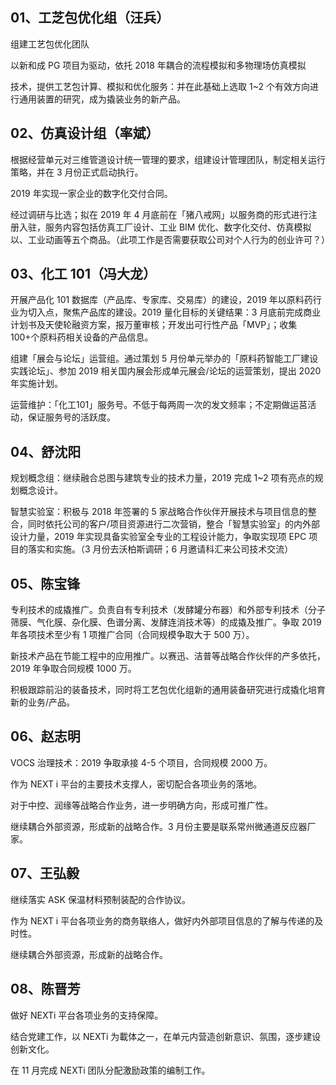## 01、工芝包优化组（汪兵）

组建工艺包优化团队

以新和成 PG 项目为驱动，依托 2018 年耦合的流程模拟和多物理场仿真模拟

技术，提供工艺包计算、模拟和优化服务：并在此基础上选取 1~2 个有效方向进行通用装置的研究，成为撬装业务的新产品。

## 02、仿真设计组（率斌）

根据经营单元对三维管道设计统一管理的要求，组建设计管理团队，制定相关运行策略，并在 3 月份正式启动执行。

2019 年实现一家企业的数字化交付合同。

经过调研与比选；拟在 2019 年 4 月底前在「猪八戒网」以服务商的形式进行注册入驻，服务内容包括仿真工厂设计、工业 BIM 优化、数字化交付、仿真模拟以、工业动画等五个商品。（此项工作是否需要获取公司对个人行为的创业许可？）

## 03、化工 101（冯大龙）

开展产品化 101 数据库（产品库、专家库、交易库）的建设，2019 年以原料药行业为切入点，聚焦产品库的建设。2019 量化目标的关键结果：3 月底前完成商业计划书及天使轮融资方案，报万董审核；开发出可行性产品「MVP」；收集 100+个原料药相关设备的产品信息。

组建「展会与论坛」运营组。通过策划 5 月份单元举办的「原料药智能工厂建设实践论坛」、参加 2019 相关国内展会形成单元展会/论坛的运营策划，提出 2020 年实施计划。

运营维护：「化工101」服务号。不低于每两周一次的发文频率；不定期做运莒活动，保证服务号的活跃度。

## 04、舒沈阳

规划概念组：继续融合总图与建筑专业的技术力量，2019 完成 1~2 项有亮点的规划概念设计。

智慧实验室：积极与 2018 年签署的 5 家战略合作伙伴开展技术与项目信息的整合，同时依托公司的客户/项目资源进行二次营销，整合「智慧实验室」的内外部设计力量，2019 年实现具备实验室全专业的工程设计能力，争取实现项 EPC 项目的落实和实施。（3 月份去沃柏斯调研；6 月邀请科汇来公司技术交流）

## 05、陈宝锋

专利技术的成撬推广。负责自有专利技术（发酵罐分布器）和外部专利技术（分子筛膜、气化膜、杂化膜、色谱分离、发酵连消技术等）的成撬及推广。争取 2019 年各项技术至少有 1 项推广合同（合同规模争取大于 500 万）。

新技术产品在节能工程中的应用推广。以赛迅、洁普等战略合作伙伴的产多依托，2019 年争取合同规模 1000 万。

积极跟踪前沿的装备技术，同时将工艺包优化组新的通用装备研究进行成撬化培育新的业务/产品。

## 06、赵志明

VOCS 治理技术：2019 争取承接 4-5 个项目，合同规模 2000 万。

作为 NEXT i 平台的主要技术支撑人，密切配合各项业务的落地。

对于中控、润缘等战略合作业务，进一步明确方向，形成可推广性。

继续耦合外部资源，形成新的战略合作。3 月份主要是联系常州微通道反应器厂家。

## 07、王弘毅

继续落实 ASK 保温材料预制装配的合作协议。

作为 NEXT i 平台各项业务的商务联络人，做好内外部项目信息的了解与传递的及时性。

继续耦合外部资源，形成新的战略合作。

## 08、陈晋芳

做好 NEXTi 平台各项业务的支持保障。

结合党建工作，以 NEXTi 为載体之一，在单元内营造创新意识、氛围，逐步建设创新文化。

在 11 月完成 NEXTi 团队分配激励政策的编制工作。

